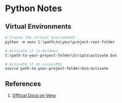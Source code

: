 # Python Notes

## Virtual Environments

```powershell
# Create the virtual environment
python -m venv C:\path\to\your\project-root-folder

# Activate it in Windows
C:\path-to-your-project-folder\Scripts\activate.bat

# Activate it on Linux\Mac
source path-to-your-project-folder/bin/activate
```



## References
1. [Official Docs on Venv](https://docs.python.org/3/library/venv.html)